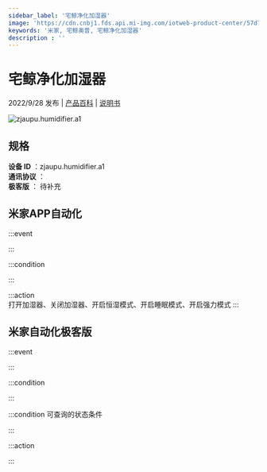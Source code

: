 ```yaml
---
sidebar_label: '宅鲸净化加湿器'
image: 'https://cdn.cnbj1.fds.api.mi-img.com/iotweb-product-center/57d736916955d7338e5517925fc1e2f9_1660294348467.png?GalaxyAccessKeyId=AKVGLQWBOVIRQ3XLEW&Expires=9223372036854775807&Signature=Ul/yUScUmZiyKpyUFoNGG5Tef7I='
keywords: '米家, 宅鲸奥普, 宅鲸净化加湿器'
description : ''
---
```

# 宅鲸净化加湿器

2022/9/28 发布 | [产品百科](https://home.mi.com/webapp/content/baike/product/index.html?model=zjaupu.humidifier.a1/) | [说明书](https://home.mi.com/views/introduction.html?model=zjaupu.humidifier.a1&region=cn)

![zjaupu.humidifier.a1](https://cdn.cnbj1.fds.api.mi-img.com/iotweb-product-center/57d736916955d7338e5517925fc1e2f9_1660294348467.png?GalaxyAccessKeyId=AKVGLQWBOVIRQ3XLEW&Expires=9223372036854775807&Signature=Ul/yUScUmZiyKpyUFoNGG5Tef7I=)

## 规格  
> 
**设备 ID** ：zjaupu.humidifier.a1  
**通讯协议** ：  
**极客版**  ： 待补充 


## 米家APP自动化  

:::event  

:::

:::condition  

:::

:::action   
打开加湿器、关闭加湿器、开启恒湿模式、开启睡眠模式、开启强力模式
:::

## 米家自动化极客版  

:::event  

:::

:::condition  

:::

:::condition 可查询的状态条件  

:::

:::action  

:::

        
